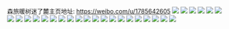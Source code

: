 森旅暖树迷了麓主页地址: https://weibo.com/u/1785642605 
![](https://wx4.sinaimg.cn/mw2000/6a6ebe6dly1h8qi85eynwj21o0280npd.jpg) 
![](https://wx4.sinaimg.cn/mw2000/6a6ebe6dly1h8ivaeoj36j22c0340b2a.jpg) 
![](https://wx4.sinaimg.cn/mw2000/6a6ebe6dly1h8hj0gawmxj21o0280k4z.jpg) 
![](https://wx4.sinaimg.cn/mw2000/6a6ebe6dly1h8e66k8jg6j217c1fa1kx.jpg) 
![](https://wx4.sinaimg.cn/mw2000/6a6ebe6dly1h8e66mb6cxj21o0280e82.jpg) 
![](https://wx4.sinaimg.cn/mw2000/6a6ebe6dly1h8e66l9w7qj21o0280kjl.jpg) 
![](https://wx4.sinaimg.cn/mw2000/6a6ebe6dly1h8e66uxjxxj21o02804qp.jpg) 
![](https://wx4.sinaimg.cn/mw2000/6a6ebe6dly1h82igrvboxj20u01hctjv.jpg) 
![](https://wx4.sinaimg.cn/mw2000/6a6ebe6dly1h7d9msw4d4j20u0137wmb.jpg) 
![](https://wx4.sinaimg.cn/mw2000/6a6ebe6dly1h758p424u4j20u01407bt.jpg) 
![](https://wx4.sinaimg.cn/mw2000/6a6ebe6dly1h68u1q8vivj235s5j448b.jpg) 
![](https://wx4.sinaimg.cn/mw2000/6a6ebe6dly1h62029875mj20zk0zkdgx.jpg) 
![](https://wx4.sinaimg.cn/mw2000/6a6ebe6dly1h62029p74fj20zk0zkwez.jpg) 
![](https://wx4.sinaimg.cn/mw2000/6a6ebe6dly1h5gybg0t1fj22801o0x6r.jpg) 
![](https://wx4.sinaimg.cn/mw2000/6a6ebe6dly1h5en37pr69j23402c0kjo.jpg) 
![](https://wx4.sinaimg.cn/mw2000/6a6ebe6dly1h4zqhmtg7wj22c03951kz.jpg) 
![](https://wx4.sinaimg.cn/mw2000/6a6ebe6dgy1h4kdkza6yhj22aq33zhdu.jpg) 
![](https://wx4.sinaimg.cn/mw2000/6a6ebe6dgy1h4kdl1ffwxj22c0361hdv.jpg) 
![](https://wx4.sinaimg.cn/mw2000/6a6ebe6dgy1h4kdl35v85j22c0340kjn.jpg) 
![](https://wx4.sinaimg.cn/mw2000/6a6ebe6dgy1h4jk5dezhvj22c03407wj.jpg) 
![](https://wx4.sinaimg.cn/mw2000/6a6ebe6dgy1h4jk5eri58j21r42avnpd.jpg) 
![](https://wx4.sinaimg.cn/mw2000/6a6ebe6dgy1h4be5c463pj20jg0jgq4q.jpg) 
![](https://wx4.sinaimg.cn/mw2000/6a6ebe6dgy1h40em8d1qfj20u0140jym.jpg) 
![](https://wx4.sinaimg.cn/mw2000/6a6ebe6dly1h3g8hasl85j21o0280u0x.jpg) 
![](https://wx4.sinaimg.cn/mw2000/6a6ebe6dly1h3b61x8138j22c0340b2b.jpg) 
![](https://wx4.sinaimg.cn/mw2000/6a6ebe6dly1h3b61y8nddj22c0340hdv.jpg) 
